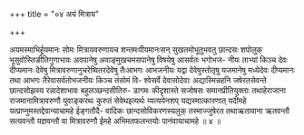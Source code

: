 +++
title = "०४ अयं मित्राय"

+++

अयमस्माभिर्हूयमानः सोमः मित्रायवरुणायच शन्तमःपीयमानःसन् सुखतमोभूतुभवतु छान्दसः शपोलुक् भूसुवोस्तिङीतिगुणाभावः अवपानेषु अवाङ्मुखचमसपानेषु विषयेषु आसर्वतः भगोभज- नीयः ताभ्यां किञ्च देवः दीप्यमानः देवेषु मित्रावरुणानुचरेष्वितरदेवेषु तैःआभगः आभजनीयः यद्वा देवेषुस्तोतृषु यजमानेषु मध्येदेवः दीप्यमानः तथा आभगः तैरेवासर्वतोभजनीयः किञ्च तंसोमं वि- श्वेसर्वे देवासोदेवाः अद्यास्मिन्नहनि जषेरतसेवन्ते छान्दसोझस्य रन्नादेशाभावः बहुलञ्छन्दसीतिरु- डागमः कीदृशास्ते सजोषसः समानप्रीतियुक्ताः तथाहेराजाना राजमानामित्रावरुणौ युवाङ्करथः कुरुतं सेवेथइत्यर्थः व्यत्ययेनशप् यद्यस्मात्कारणात् यदीमहे यत्प्राप्नुमस्तद्देवान्याचामहे ईङ्गतौदै- वादिकः छान्दसोविकरणस्यलुक् तस्माज्जुषेरत तथाऋतावाना ऋतवन्तौ सत्यवन्तौ यज्ञवन्तौ वा मित्रावरुणौ ईमहे अभिमतफलन्तयोः पानंवायाचामहे ॥ ४ ॥